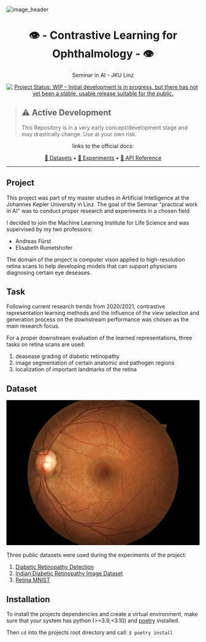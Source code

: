 ![image_header](https://external-content.duckduckgo.com/iu/?u=https%3A%2F%2Fa1anqn8ned-flywheel.netdna-ssl.com%2Fwp-content%2Fuploads%2F2019%2F03%2Foph-post_03222019.jpg&f=1&nofb=1)

<h1 align="center">👁 - Contrastive Learning for Ophthalmology - 👁</h1>

<p align="center">
    Seminar in AI - JKU Linz
</p>

<p align="center">
    <a href="https://www.repostatus.org/#wip"><img src="https://www.repostatus.org/badges/latest/wip.svg" alt="Project Status: WIP – Initial development is in progress, but there has not yet been a stable, usable release suitable for the public." />
    </a>
</p>

> ## ⚠️ Active Development
> This Repository is in a very early concept/development stage and may drastically change. Use at your own risk.

<p align="center">
  links to the official docs:
</p>
<p align="center">
  <a href="https://laurenzbeck.github.io/ophthalmology/docs/datasets/">💾 Datasets</a> •
  <a href="https://laurenzbeck.github.io/ophthalmology/docs/experiments/">🔬 Experiments</a> •
  <a href="https://laurenzbeck.github.io/ophthalmology/reference/ophthalmology/">🐍 API Reference</a>
</p>

---

## Project

This project was part of my master studies in Artificial Intelligence at the Johannes Kepler University in Linz.
The goal of the Seminar "practical work in AI" was to conduct proper research and experiments in a chosen field.

I decided to join the Machine Learning Institute for Life Science and was supervised by my two professors:
+ Andreas Fürst
+ Elisabeth Rumetshofer

The domain of the project is computer vison applied to high-resolution retina scans to help developing models that can
support physicians diagnosing certain eye deseases.

## Task

Following current research trends from 2020/2021, contrastive representation learning methods and the influence of the view
selection and generation process on the downstream performance was chosen as the main research focus.

For a proper downstream evaluation of the learned representations, three tasks on retina scans are used:
1) deasease grading of diabetic retinopathy
2) image segmentation of certain anatomic and pathogen regions
3) localization of important landmarks of the retina

## Dataset

![retina scan](https://github.com/LaurenzBeck/ophthalmology/blob/main/docs/images/diabetic_retinopathy_sample.jpeg)

Three public datasets were used during the experiments of the project:
1) [Diabetic Retinopathy Detection](https://www.kaggle.com/c/diabetic-retinopathy-detection/data)
2) [Indian Diabetic Retinopathy Image Dataset](https://ieee-dataport.org/open-access/indian-diabetic-retinopathy-image-dataset-idrid)
3) [Retina MNIST](https://medmnist.com/)

## Installation

To install the projects dependencies and create a virtual environment, make sure that your system has python (>=3.9,<3.10) and [poetry](https://python-poetry.org/) installed.

Then `cd` into the projects root directory and call: `$ poetry install`
